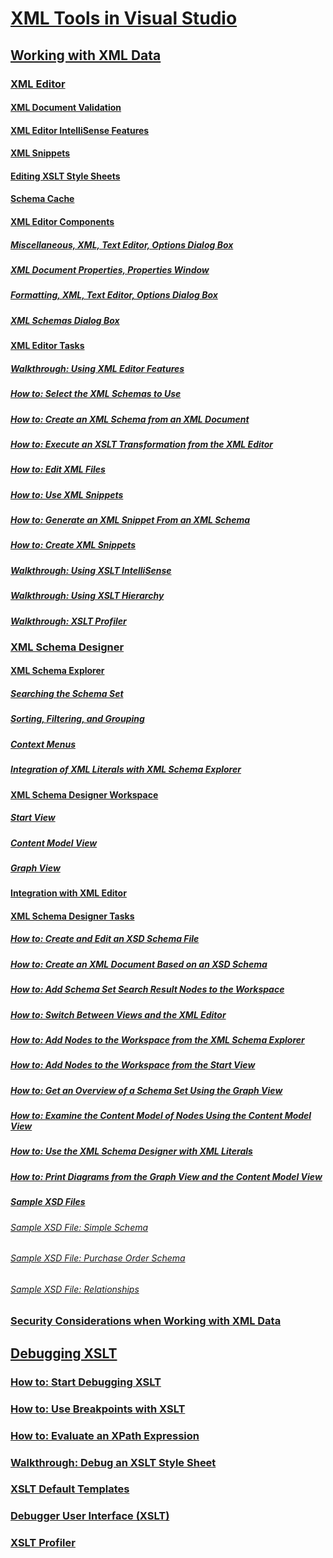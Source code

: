 # [XML Tools in Visual Studio](xml-tools-in-visual-studio.md)
## [Working with XML Data](working-with-xml-data.md)
### [XML Editor](xml-editor.md)
#### [XML Document Validation](xml-document-validation.md)
#### [XML Editor IntelliSense Features](xml-editor-intellisense-features.md)
#### [XML Snippets](xml-snippets.md)
#### [Editing XSLT Style Sheets](editing-xslt-style-sheets.md)
#### [Schema Cache](schema-cache.md)
#### [XML Editor Components](xml-editor-components.md)
##### [Miscellaneous, XML, Text Editor, Options Dialog Box](miscellaneous-xml-text-editor-options-dialog-box.md)
##### [XML Document Properties, Properties Window](xml-document-properties-properties-window.md)
##### [Formatting, XML, Text Editor, Options Dialog Box](formatting-xml-text-editor-options-dialog-box.md)
##### [XML Schemas Dialog Box](xml-schemas-dialog-box.md)
#### [XML Editor Tasks](xml-editor-tasks.md)
##### [Walkthrough: Using XML Editor Features](walkthrough-using-xml-editor-features.md)
##### [How to: Select the XML Schemas to Use](how-to-select-the-xml-schemas-to-use.md)
##### [How to: Create an XML Schema from an XML Document](how-to-create-an-xml-schema-from-an-xml-document.md)
##### [How to: Execute an XSLT Transformation from the XML Editor](how-to-execute-an-xslt-transformation-from-the-xml-editor.md)
##### [How to: Edit XML Files](how-to-edit-xml-files.md)
##### [How to: Use XML Snippets](how-to-use-xml-snippets.md)
##### [How to: Generate an XML Snippet From an XML Schema](how-to-generate-an-xml-snippet-from-an-xml-schema.md)
##### [How to: Create XML Snippets](how-to-create-xml-snippets.md)
##### [Walkthrough: Using XSLT IntelliSense](walkthrough-using-xslt-intellisense.md)
##### [Walkthrough: Using XSLT Hierarchy](walkthrough-using-xslt-hierarchy.md)
##### [Walkthrough: XSLT Profiler](walkthrough-xslt-profiler.md)
### [XML Schema Designer](xml-schema-designer.md)
#### [XML Schema Explorer](xml-schema-explorer.md)
##### [Searching the Schema Set](searching-the-schema-set.md)
##### [Sorting, Filtering, and Grouping](sorting-filtering-and-grouping-xml-schema-explorer.md)
##### [Context Menus](context-menus-xml-schema-explorer.md)
##### [Integration of XML Literals with XML Schema Explorer](integration-of-xml-literals-with-xml-schema-explorer.md)
#### [XML Schema Designer Workspace](xml-schema-designer-workspace.md)
##### [Start View](start-view.md)
##### [Content Model View](content-model-view.md)
##### [Graph View](graph-view.md)
#### [Integration with XML Editor](integration-with-xml-editor.md)
#### [XML Schema Designer Tasks](xml-schema-designer-tasks.md)
##### [How to: Create and Edit an XSD Schema File](how-to-create-and-edit-an-xsd-schema-file.md)
##### [How to: Create an XML Document Based on an XSD Schema](how-to-create-an-xml-document-based-on-an-xsd-schema.md)
##### [How to: Add Schema Set Search Result Nodes to the Workspace](how-to-add-schema-set-search-result-nodes-to-the-workspace.md)
##### [How to: Switch Between Views and the XML Editor](how-to-switch-between-views-and-the-xml-editor.md)
##### [How to: Add Nodes to the Workspace from the XML Schema Explorer](how-to-add-nodes-to-the-workspace-from-the-xml-schema-explorer.md)
##### [How to: Add Nodes to the Workspace from the Start View](how-to-add-nodes-to-the-workspace-from-the-start-view.md)
##### [How to: Get an Overview of a Schema Set Using the Graph View](how-to-get-an-overview-of-a-schema-set-using-the-graph-view.md)
##### [How to: Examine the Content Model of Nodes Using the Content Model View](how-to-examine-the-content-model-of-nodes-using-the-content-model-view.md)
##### [How to: Use the XML Schema Designer with XML Literals](how-to-use-the-xml-schema-designer-with-xml-literals.md)
##### [How to: Print Diagrams from the Graph View and the Content Model View](how-to-print-diagrams-from-the-graph-view-and-the-content-model-view.md)
##### [Sample XSD Files](sample-xsd-files.md)
###### [Sample XSD File: Simple Schema](sample-xsd-file-simple-schema.md)
###### [Sample XSD File: Purchase Order Schema](sample-xsd-file-purchase-order-schema.md)
###### [Sample XSD File: Relationships](sample-xsd-file-relationships.md)
### [Security Considerations when Working with XML Data](security-considerations-when-working-with-xml-data.md)
## [Debugging XSLT](debugging-xslt.md)
### [How to: Start Debugging XSLT](how-to-start-debugging-xslt.md)
### [How to: Use Breakpoints with XSLT](how-to-use-breakpoints-with-xslt.md)
### [How to: Evaluate an XPath Expression](how-to-evaluate-an-xpath-expression.md)
### [Walkthrough: Debug an XSLT Style Sheet](walkthrough-debug-an-xslt-style-sheet.md)
### [XSLT Default Templates](xslt-default-templates.md)
### [Debugger User Interface (XSLT)](debugger-user-interface-xslt.md)
### [XSLT Profiler](xslt-profiler.md)
